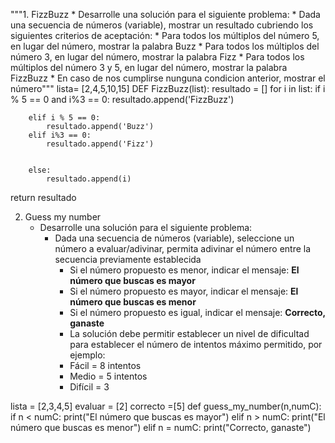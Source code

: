 """1. FizzBuzz
	* Desarrolle una solución para el siguiente problema:
		* Dada una secuencia de números (variable), mostrar un resultado cubriendo los siguientes  criterios de aceptación:
			* Para todos los múltiplos del número 5, en lugar del número, mostrar la palabra Buzz
			* Para todos los múltiplos del número 3, en lugar del número, mostrar la palabra Fizz
			* Para todos los múltiplos del número 3 y 5, en lugar del número, mostrar la palabra FizzBuzz
			* En caso de nos cumplirse nunguna condicion anterior, mostrar el número"""
lista= [2,4,5,10,15]
DEF FizzBuzz(list):
	resultado = []
	for i in list:
		if i % 5 == 0 and i%3 == 0:
			resultado.append('FizzBuzz')

		elif i % 5 == 0:
			resultado.append('Buzz')
		elif i%3 == 0:
			resultado.append('Fizz')


		else:
			resultado.append(i)

return resultado  
		

2. Guess my number
	* Desarrolle una solución para el siguiente problema:
		* Dada una secuencia de números (variable), seleccione un número a evaluar/adivinar, permita adivinar el número entre la secuencia previamente establecida
			* Si el número propuesto es menor, indicar el mensaje: **El número que buscas es mayor**
			* Si el número propuesto es mayor, indicar el mensaje: **El número que buscas es menor**
			* Si el número propuesto es igual, indicar el mensaje: **Correcto, ganaste**
			* La solución debe permitir establecer un nivel de dificultad para establecer el número de intentos máximo permitido, por ejemplo:
			 * Fácil = 8 intentos
			 * Medio = 5 intentos
			 * Difícil = 3

lista = [2,3,4,5]
evaluar = [2]
correcto =[5]
def guess_my_number(n,numC):
	if  n <  numC:
		print("El número que buscas es mayor")
	elif n > numC:
		print("El número que buscas es menor")
	elif n = numC:
		print("Correcto, ganaste")


